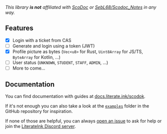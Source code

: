 *This library **is not** affiliated with [ScoDoc](https://scodoc.org/) or [SebL68/Scodoc_Notes](https://github.com/SebL68/Scodoc_Notes) in any way.*

## Features

- [x] Login with a ticket from CAS
- [ ] Generate and login using a token (JWT)
- [x] Profile picture as bytes (`Vec<u8>` for Rust, `Uint8Array` for JS/TS, `ByteArray` for Kotlin, ...)
- [ ] User status (`UNKNOWN`, `STUDENT`, `STAFF`, `ADMIN`, ...)
- [ ] More to come...

## Documentation

You can find documentation with guides at [docs.literate.ink/scodok](https://docs.literate.ink/scodok).

If it's not enough you can also take a look at the [`examples`](https://github.com/LiterateInk/Scodok/tree/main/examples) folder in the GitHub repository for inspiration.

If none of those are helpful, you can always [open an issue](https://github.com/LiterateInk/Scodok/issues) to ask for help or join the [LiterateInk Discord server](https://literate.ink/discord).
